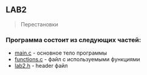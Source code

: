 ## LAB2
> Перестановки
### Программа состоит из следующих частей:
* [main.c](https://github.com/podumai/NSU/blob/main/FIRST_COURSE/Lab_works/lab2/program/main.c) - основное тело программы
* [functions.c](https://github.com/podumai/NSU/blob/main/FIRST_COURSE/Lab_works/lab2/program/functions.c) - файл с используемыми функциями
* [lab2.h](https://github.com/podumai/NSU/blob/main/FIRST_COURSE/Lab_works/lab2/program/lab2.h) - header файл

